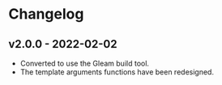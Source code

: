 # Changelog

## v2.0.0 - 2022-02-02

- Converted to use the Gleam build tool.
- The template arguments functions have been redesigned.
